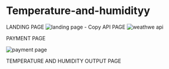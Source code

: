 # Temperature-and-humidityy
LANDING PAGE
![landing page - Copy](https://user-images.githubusercontent.com/109501765/200185911-a313f0f6-8e08-447e-81f6-83d74cb7a169.png)
API PAGE
![weathwe api](https://user-images.githubusercontent.com/109501765/200186037-13360d93-137b-45b2-8a0f-80060a15e0af.png)

PAYMENT PAGE


![payment page](https://user-images.githubusercontent.com/109501765/200186104-b6c53356-8b6a-43d0-a43b-e81be1fd2087.png)

TEMPERATURE AND HUMIDITY OUTPUT PAGE 
